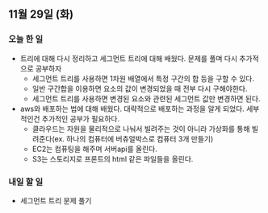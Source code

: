 ## 11월 29일 (화)

### 오늘 한 일

- 트리에 대해 다시 정리하고 세그먼트 트리에 대해 배웠다. 문제를 풀며 다시 추가적으로 공부하자
  - 세그먼트 트리를 사용하면 1차원 배열에서 특정 구간의 합 등을 구할 수 있다.
  - 일반 구간합을 이용하면 요소의 값이 변경되었을 때 전부 다시 구해야한다.
  - 세그먼트 트리를 사용하면 변경된 요소와 관련된 세그먼트 값만 변경하면 된다.
- aws와 배포하는 법에 대해 배웠다. 대략적으로 배포하는 과정을 알게 되었다. 세부적인건 추가적인 공부가 필요하다.
  - 클라우드는 자원을 물리적으로 나눠서 빌려주는 것이 아니라 가상화를 통해 빌려준다(ex. 하나의 컴퓨터에 버츄얼박스로 컴퓨터 3개 만들기)
  - EC2는 컴퓨팅을 해주며 서버api를 올린다.
  - S3는 스토리지로 프론트의 html 같은 파일들을 올린다.

### 내일 할 일

- 세그먼트 트리 문제 풀기
